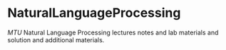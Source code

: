 # NaturalLanguageProcessing
*MTU* Natural Language Processing lectures notes and lab materials and solution and additional materials.
